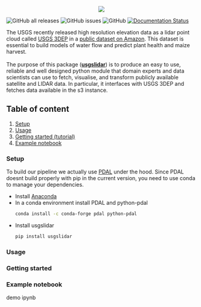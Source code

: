 <p align="center">
    <img src="https://user-images.githubusercontent.com/56393921/130352761-91b39f46-5f1d-4131-a8c0-d118bf77c48f.png">
</p>
<p align="center">
  
![GitHub all releases](https://img.shields.io/github/downloads/Azariagmt/AgriTech-USGS-LIDAR/total) 
![GitHub issues](https://img.shields.io/github/issues-raw/Azariagmt/AgriTech-USGS-LIDAR)
![GitHub](https://img.shields.io/github/license/Azariagmt/AgriTech-USGS-LIDAR)
[![Documentation Status](https://readthedocs.org/projects/usgslidar/badge/?version=latest)](https://usgslidar.readthedocs.io/en/latest/?badge=latest)
 </p>
 
<div>  
  The USGS recently released high resolution elevation data as a lidar point cloud called <a href="https://www.usgs.gov/core-science-systems/ngp/3dep">USGS 3DEP</a> in a <a href="https://registry.opendata.aws/usgs-lidar/">public dataset on Amazon</a>. This dataset is essential to build models of water flow and predict plant health and maize harvest. 
</div>

<br>
<div>
  The purpose of this package (<b><a href="https://pypi.org/project/usgslidar/">usgslidar</a></b>) is to produce an easy to use, reliable and well designed python module that domain experts and data scientists can use to fetch, visualise, and transform publicly available satellite and LIDAR data. In particular, it interfaces with USGS 3DEP and fetches data available in the s3 instance. 
</div>

<h2>Table of content</h2>

1. <a href="#setup">Setup</a>
2. <a href="#usage">Usage</a>
3. <a href="#starting">Getting started (tutorial)</a>
4. <a href="#example">Example notebook</a>

<h3 id="setup"> Setup </h3>
To build our pipeline we actually use <a href="https://pdal.io/tutorial/iowa-entwine.html">PDAL</a> under the hood. Since PDAL doesnt build properly with pip in the current version, you need to use conda to manage your dependencies. 
<br>

<p>

  * Install [Anaconda](https://www.anaconda.com/)
  * In a conda environment install PDAL and python-pdal
    ```bash
    conda install -c conda-forge pdal python-pdal
    ```
  * Install usgslidar
    ```bash
    pip install usgslidar
    ```
</p>

<h3 id="usage"> Usage </h3>
<h3 id="starting"> Getting started </h3>
<h3 id="example"> Example notebook </h3>
demo ipynb
